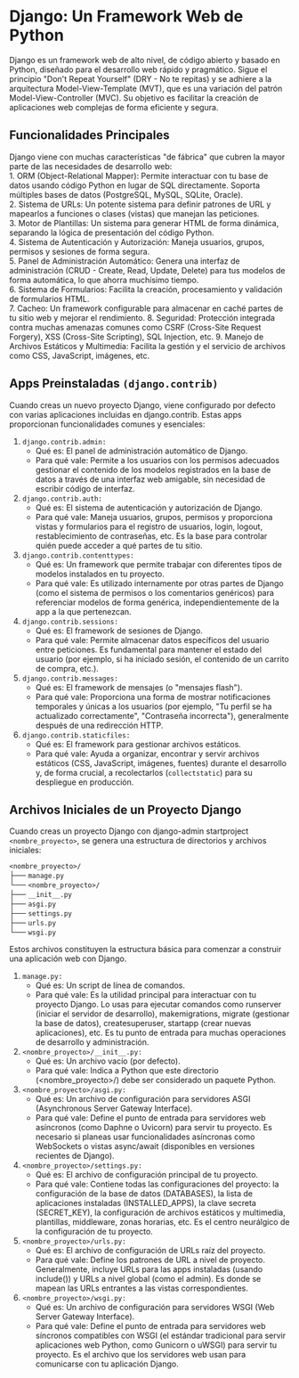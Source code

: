 # Django: Un Framework Web de Python

Django es un framework web de alto nivel, de código abierto y basado en Python, diseñado para el desarrollo web rápido y pragmático. Sigue el principio "Don't Repeat Yourself" (DRY - No te repitas) y se adhiere a la arquitectura Model-View-Template (MVT), que es una variación del patrón Model-View-Controller (MVC). Su objetivo es facilitar la creación de aplicaciones web complejas de forma eficiente y segura.  

## Funcionalidades Principales

Django viene con muchas características "de fábrica" que cubren la mayor parte de las necesidades de desarrollo web:  
    1. ORM (Object-Relational Mapper): Permite interactuar con tu base de datos usando código Python en lugar de SQL directamente. Soporta múltiples bases de datos (PostgreSQL, MySQL, SQLite, Oracle).  
    2. Sistema de URLs: Un potente sistema para definir patrones de URL y mapearlos a funciones o clases (vistas) que manejan las peticiones.  
    3. Motor de Plantillas: Un sistema para generar HTML de forma dinámica, separando la lógica de presentación del código Python.  
    4. Sistema de Autenticación y Autorización: Maneja usuarios, grupos, permisos y sesiones de forma segura.  
    5. Panel de Administración Automático: Genera una interfaz de administración (CRUD - Create, Read, Update, Delete) para tus modelos de forma automática, lo que ahorra muchísimo tiempo.  
    6. Sistema de Formularios: Facilita la creación, procesamiento y validación de formularios HTML.  
    7. Cacheo: Un framework configurable para almacenar en caché partes de tu sitio web y mejorar el rendimiento.
    8. Seguridad: Protección integrada contra muchas amenazas comunes como CSRF (Cross-Site Request Forgery), XSS (Cross-Site Scripting), SQL Injection, etc.
    9. Manejo de Archivos Estáticos y Multimedia: Facilita la gestión y el servicio de archivos como CSS, JavaScript, imágenes, etc.

## Apps Preinstaladas `(django.contrib)`

Cuando creas un nuevo proyecto Django, viene configurado por defecto con varias aplicaciones incluidas en django.contrib. Estas apps proporcionan funcionalidades comunes y esenciales:  
1. `django.contrib.admin:`
   - Qué es: El panel de administración automático de Django.
   - Para qué vale: Permite a los usuarios con los permisos adecuados gestionar el contenido de los modelos registrados en la base de datos a través de una interfaz web amigable, sin necesidad de escribir código de interfaz.
2. `django.contrib.auth:`
   - Qué es: El sistema de autenticación y autorización de Django.
   - Para qué vale: Maneja usuarios, grupos, permisos y proporciona vistas y formularios para el registro de usuarios, login, logout, restablecimiento de contraseñas, etc. Es la base para controlar quién puede acceder a qué partes de tu sitio.
3. `django.contrib.contenttypes:`
   - Qué es: Un framework que permite trabajar con diferentes tipos de modelos instalados en tu proyecto.
   - Para qué vale: Es utilizado internamente por otras partes de Django (como el sistema de permisos o los comentarios genéricos) para referenciar modelos de forma genérica, independientemente de la app a la que pertenezcan.
4. `django.contrib.sessions:`
   - Qué es: El framework de sesiones de Django.
   - Para qué vale: Permite almacenar datos específicos del usuario entre peticiones. Es fundamental para mantener el estado del usuario (por ejemplo, si ha iniciado sesión, el contenido de un carrito de compra, etc.).
5. `django.contrib.messages:`
   - Qué es: El framework de mensajes (o "mensajes flash").
   - Para qué vale: Proporciona una forma de mostrar notificaciones temporales y únicas a los usuarios (por ejemplo, "Tu perfil se ha actualizado correctamente", "Contraseña incorrecta"), generalmente después de una redirección HTTP.
6. `django.contrib.staticfiles:`
   - Qué es: El framework para gestionar archivos estáticos.
   - Para qué vale: Ayuda a organizar, encontrar y servir archivos estáticos (CSS, JavaScript, imágenes, fuentes) durante el desarrollo y, de forma crucial, a recolectarlos (`collectstatic`) para su despliegue en producción.

## Archivos Iniciales de un Proyecto Django

Cuando creas un proyecto Django con django-admin startproject `<nombre_proyecto>`, se genera una estructura de directorios y archivos iniciales:  

`<nombre_proyecto>/`  
├── `manage.py`  
└── `<nombre_proyecto>/`  
    ├── `__init__.py`  
    ├── `asgi.py`  
    ├── `settings.py`  
    ├── `urls.py`  
    └── `wsgi.py`  

Estos archivos constituyen la estructura básica para comenzar a construir una aplicación web con Django.  

1. `manage.py:`  
    - Qué es: Un script de línea de comandos.  
    - Para qué vale: Es la utilidad principal para interactuar con tu proyecto Django. Lo usas para ejecutar comandos como runserver (iniciar el servidor de desarrollo), makemigrations, migrate (gestionar la base de datos), createsuperuser, startapp (crear nuevas aplicaciones), etc. Es tu punto de entrada para muchas operaciones de desarrollo y administración.  
2. `<nombre_proyecto>/__init__.py:`  
    - Qué es: Un archivo vacío (por defecto).  
    - Para qué vale: Indica a Python que este directorio (<nombre_proyecto>/) debe ser considerado un paquete Python.
3. `<nombre_proyecto>/asgi.py:`  
   - Qué es: Un archivo de configuración para servidores ASGI (Asynchronous Server Gateway Interface).
   - Para qué vale: Define el punto de entrada para servidores web asíncronos (como Daphne o Uvicorn) para servir tu proyecto. Es necesario si planeas usar funcionalidades asíncronas como WebSockets o vistas async/await (disponibles en versiones recientes de Django).
4. `<nombre_proyecto>/settings.py:`  
   - Qué es: El archivo de configuración principal de tu proyecto.
   - Para qué vale: Contiene todas las configuraciones del proyecto: la configuración de la base de datos (DATABASES), la lista de aplicaciones instaladas (INSTALLED_APPS), la clave secreta (SECRET_KEY), la configuración de archivos estáticos y multimedia, plantillas, middleware, zonas horarias, etc. Es el centro neurálgico de la configuración de tu proyecto.
5. `<nombre_proyecto>/urls.py:`  
   - Qué es: El archivo de configuración de URLs raíz del proyecto.
   - Para qué vale: Define los patrones de URL a nivel de proyecto. Generalmente, incluye URLs para las apps instaladas (usando include()) y URLs a nivel global (como el admin). Es donde se mapean las URLs entrantes a las vistas correspondientes.
6. `<nombre_proyecto>/wsgi.py:`
   - Qué es: Un archivo de configuración para servidores WSGI (Web Server Gateway Interface).
   - Para qué vale: Define el punto de entrada para servidores web síncronos compatibles con WSGI (el estándar tradicional para servir aplicaciones web Python, como Gunicorn o uWSGI) para servir tu proyecto. Es el archivo que los servidores web usan para comunicarse con tu aplicación Django.
